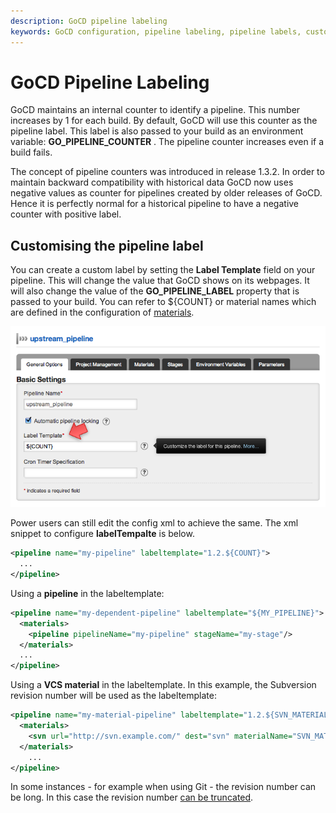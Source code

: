 ```yaml
---
description: GoCD pipeline labeling
keywords: GoCD configuration, pipeline labeling, pipeline labels, customizing pipeline labels, pipeline identifier, environment variable, label template, VCS material, pipeline counter
---
```


# GoCD Pipeline Labeling

GoCD maintains an internal counter to identify a pipeline. This number increases by 1 for each build. By default, GoCD will use this counter as the pipeline label. This label is also passed to your build as an environment variable: **GO\_PIPELINE\_COUNTER** . The pipeline counter increases even if a build fails.

The concept of pipeline counters was introduced in release 1.3.2. In order to maintain backward compatibility with historical data GoCD now uses negative values as counter for pipelines created by older releases of GoCD. Hence it is perfectly normal for a historical pipeline to have a negative counter with positive label.

## Customising the pipeline label

You can create a custom label by setting the **Label Template** field on your pipeline. This will change the value that GoCD shows on its webpages. It will also change the value of the **GO\_PIPELINE\_LABEL** property that is passed to your build. You can refer to ${COUNT} or material names which are defined in the configuration of [materials](configuration_reference.md#svn).

![](../resources/images/pipeline_labelling.png)

Power users can still edit the config xml to achieve the same. The xml snippet to configure **labelTempalte** is below.

```xml
<pipeline name="my-pipeline" labeltemplate="1.2.${COUNT}">
  ...
</pipeline>
```

Using a **pipeline** in the labeltemplate:

```xml
<pipeline name="my-dependent-pipeline" labeltemplate="${MY_PIPELINE}">
  <materials>
    <pipeline pipelineName="my-pipeline" stageName="my-stage"/>
  </materials>
  ...
</pipeline>
```

Using a **VCS material** in the labeltemplate. In this example, the Subversion revision number will be used as the labeltemplate:

```xml
<pipeline name="my-material-pipeline" labeltemplate="1.2.${SVN_MATERIAL}">
  <materials>
    <svn url="http://svn.example.com/" dest="svn" materialName="SVN_MATERIAL" />
  </materials>
    ...
</pipeline>
```

In some instances - for example when using Git - the revision number can be long. In this case the revision number [can be truncated](../configuration/admin_use_custom_pipeline_label.md#using-truncated-material-revisions).
